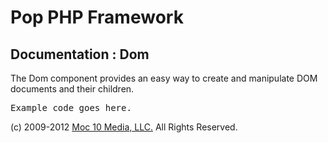 Pop PHP Framework
=================

Documentation : Dom
-------------------

The Dom component provides an easy way to create and manipulate DOM documents and their children.

<pre>
Example code goes here.
</pre>

(c) 2009-2012 [Moc 10 Media, LLC.](http://www.moc10media.com) All Rights Reserved.
